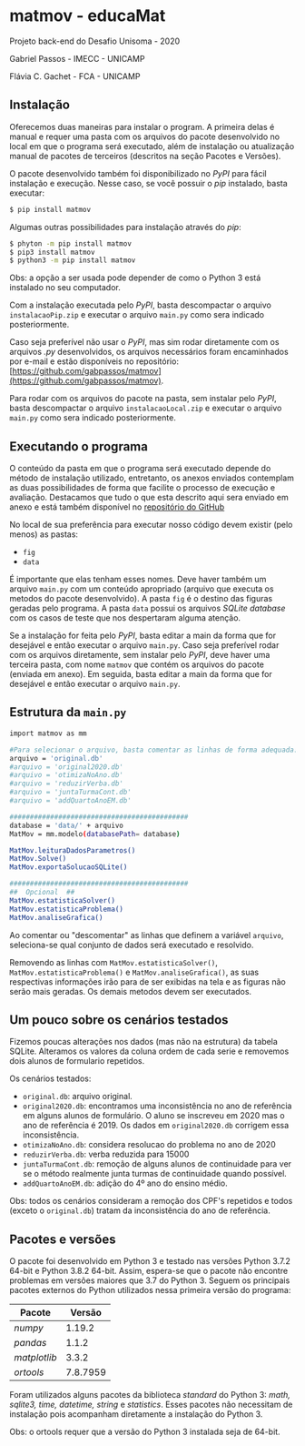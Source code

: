 # matmov - educaMat
Projeto back-end do Desafio Unisoma - 2020

Gabriel Passos - IMECC - UNICAMP

Flávia C. Gachet - FCA - UNICAMP

## Instalação
Oferecemos duas maneiras para instalar o program. A primeira delas é manual e requer uma pasta com os arquivos do pacote desenvolvido no local em que o programa será executado, além de instalação ou atualização manual de pacotes de terceiros (descritos na seção Pacotes e Versões).

O pacote desenvolvido também foi disponibilizado no *PyPI* para fácil instalação e execução. Nesse caso, se você possuir o *pip* instalado, basta executar:
```sh
$ pip install matmov
```
Algumas outras possibilidades para instalação através do *pip*:
```sh
$ phyton -m pip install matmov
$ pip3 install matmov
$ python3 -m pip install matmov
```
Obs: a opção a ser usada pode depender de como o Python 3 está instalado no seu computador.

Com a instalação executada pelo *PyPI*, basta descompactar o arquivo `instalacaoPip.zip` e executar o arquivo `main.py` como sera indicado posteriormente.

Caso seja preferível não usar o *PyPI*, mas sim rodar diretamente com os arquivos *.py* desenvolvidos, os arquivos necessários foram encaminhados por e-mail e estão disponíveis no repositório: [https://github.com/gabpassos/matmov](https://github.com/gabpassos/matmov).

Para rodar com os arquivos do pacote na pasta, sem instalar pelo *PyPI*, basta descompactar o arquivo `instalacaoLocal.zip` e executar o arquivo `main.py` como sera indicado posteriormente.

## Executando o programa
O conteúdo da pasta em que o programa será executado depende do método de instalação utilizado, entretanto, os anexos enviados contemplam as duas possibilidades de forma que facilite o processo de execução e avaliação. Destacamos que tudo o que esta descrito aqui sera enviado em anexo e está também disponível no [repositório do GitHub](https://github.com/gabpassos/matmov)

No local de sua preferência para executar nosso código devem existir (pelo menos) as pastas:

- `fig`
- `data`

É importante que elas tenham esses nomes. Deve haver também um arquivo `main.py` com um conteúdo apropriado (arquivo que executa os metodos do pacote desenvolvido). A pasta `fig` é o destino das figuras geradas pelo programa. A pasta `data` possui os arquivos *SQLite database* com os casos de teste que nos despertaram alguma atenção.

Se a instalação for feita pelo *PyPI*, basta editar a main da forma que for desejável e então executar o arquivo `main.py`. Caso seja preferível rodar com os arquivos diretamente, sem instalar pelo *PyPI*, deve haver uma terceira pasta, com nome `matmov` que contém os arquivos do pacote (enviada em anexo). Em seguida,  basta editar a main da forma que for desejável e então executar o arquivo `main.py`.

## Estrutura da `main.py`

```sh
import matmov as mm

#Para selecionar o arquivo, basta comentar as linhas de forma adequada:
arquivo = 'original.db'
#arquivo = 'original2020.db'
#arquivo = 'otimizaNoAno.db'
#arquivo = 'reduzirVerba.db'
#arquivo = 'juntaTurmaCont.db'
#arquivo = 'addQuartoAnoEM.db'

############################################
database = 'data/' + arquivo
MatMov = mm.modelo(databasePath= database)

MatMov.leituraDadosParametros()
MatMov.Solve()
MatMov.exportaSolucaoSQLite()

############################################
##  Opcional  ##
MatMov.estatisticaSolver()
MatMov.estatisticaProblema()
MatMov.analiseGrafica()
```
Ao comentar ou "descomentar" as linhas que definem a variável `arquivo`, seleciona-se qual conjunto de dados será executado e resolvido.

Removendo as linhas com `MatMov.estatisticaSolver()`, `MatMov.estatisticaProblema()` e `MatMov.analiseGrafica()`, as suas respectivas informações irão para de ser exibidas na tela e as figuras não serão mais geradas. Os demais metodos devem ser executados.

## Um pouco sobre os cenários testados
Fizemos poucas alterações nos dados (mas não na estrutura) da tabela SQLite. Alteramos os valores da coluna ordem de cada serie e removemos dois alunos de formulario repetidos.

Os cenários testados:
- `original.db`: arquivo original.
- `original2020.db`: encontramos uma inconsistência no ano de referência em alguns alunos de formulário. O aluno se inscreveu em 2020 mas o ano de referência é 2019. Os dados em `original2020.db` corrigem essa inconsistência.
- `otimizaNoAno.db`: considera resolucao do problema no ano de 2020
- `reduzirVerba.db`: verba reduzida para 15000
- `juntaTurmaCont.db`: remoção de alguns alunos de continuidade para ver se o método realmente junta turmas de continuidade quando possível.
- `addQuartoAnoEM.db`: adição do 4º ano do ensino médio.

Obs: todos os cenários consideram a remoção dos CPF's repetidos e todos (exceto o `original.db`) tratam da inconsistência do ano de referência.

## Pacotes e versões
O pacote foi desenvolvido em Python 3 e testado nas versões Python 3.7.2 64-bit e Python 3.8.2 64-bit. Assim, espera-se que o pacote não encontre problemas em versões maiores que 3.7 do Python 3. Seguem os principais pacotes externos do Python utilizados nessa primeira versão do programa:

| Pacote | Versão |
| ------ | ------ |
| *numpy* | 1.19.2 |
| *pandas* | 1.1.2 |
| *matplotlib* | 3.3.2 |
| *ortools* | 7.8.7959 |

Foram utilizados alguns pacotes da biblioteca *standard* do Python 3: *math, sqlite3, time, datetime, string* e *statistics*. Esses pacotes não necessitam de instalação pois acompanham diretamente a instalação do Python 3.

Obs: o ortools requer que a versão do Python 3 instalada seja de 64-bit.

